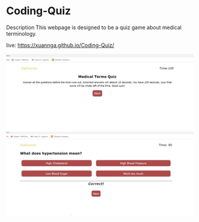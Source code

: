 # Coding-Quiz

Description
This webpage is designed to be a quiz game about medical terminology. 

live:
 https://xuannga.github.io/Coding-Quiz/ 

![initialScreenshot](screenshot1.jpg)
![sampleQuestion](screenshot2.jpg)